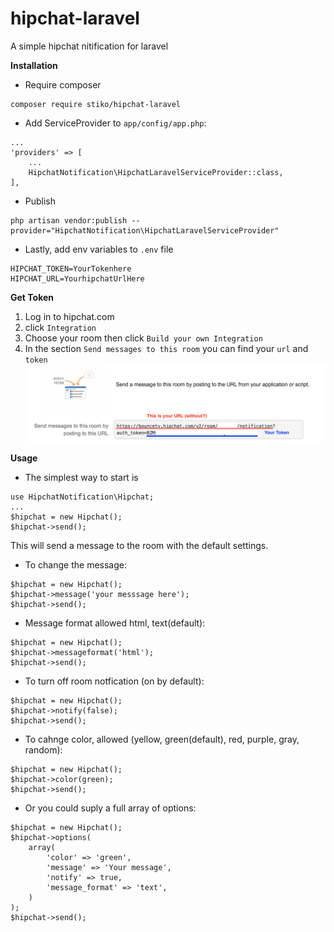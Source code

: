 # hipchat-laravel
A simple hipchat nitification for laravel


**Installation**
- Require composer 
```
composer require stiko/hipchat-laravel
```

- Add ServiceProvider to `app/config/app.php`:
```
...
'providers' => [
    ...
    HipchatNotification\HipchatLaravelServiceProvider::class,
],
```
- Publish
```
php artisan vendor:publish --provider="HipchatNotification\HipchatLaravelServiceProvider"
```
- Lastly, add env variables to `.env` file
```
HIPCHAT_TOKEN=YourTokenhere
HIPCHAT_URL=YourhipchatUrlHere
```
**Get Token**
1. Log in to hipchat.com 
2.  click `Integration`
3. Choose your room then click `Build your own Integration`
4. In the section `Send messages to this room` you can find your `url` and `token`
![Hipchat url and token](img/hipchat.png)

**Usage**
- The simplest way to start is
```
use HipchatNotification\Hipchat;
...
$hipchat = new Hipchat();
$hipchat->send();
```
This will send a message to the room with the default settings.

- To change the message:
```
$hipchat = new Hipchat();
$hipchat->message('your messsage here');
$hipchat->send();
```

- Message format allowed html, text(default):
```
$hipchat = new Hipchat();
$hipchat->messageformat('html');
$hipchat->send();
```
- To turn off room notfication (on by default):
```
$hipchat = new Hipchat();
$hipchat->notify(false);
$hipchat->send();
```

- To cahnge color, allowed (yellow, green(default), red, purple, gray, random):
```
$hipchat = new Hipchat();
$hipchat->color(green);
$hipchat->send();

```

- Or you could suply a full array of options:
```
$hipchat = new Hipchat();
$hipchat->options(
	array(
		'color' => 'green',
		'message' => 'Your message',
		'notify' => true,
		'message_format' => 'text',
	)
);
$hipchat->send();

```
